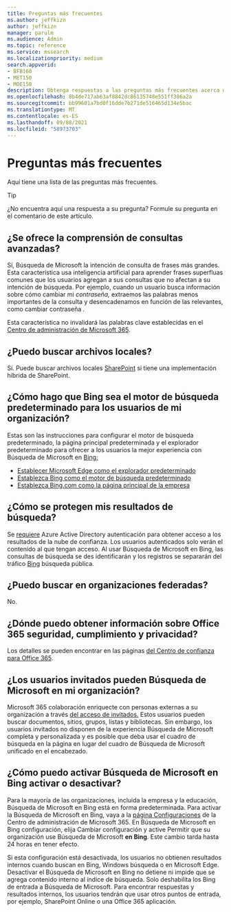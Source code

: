 ```yaml
---
title: Preguntas más frecuentes
ms.author: jeffkizn
author: jeffkizn
manager: parulm
ms.audience: Admin
ms.topic: reference
ms.service: mssearch
ms.localizationpriority: medium
search.appverid:
- BFB160
- MET150
- MOE150
description: Obtenga respuestas a las preguntas más frecuentes acerca de la búsqueda empresarial y Microsoft Search
ms.openlocfilehash: 8b4de717ab63af8842dc86135748e551ff386a2a
ms.sourcegitcommit: bb99601a7bd0f16dde7b271de516465d134e5bac
ms.translationtype: MT
ms.contentlocale: es-ES
ms.lasthandoff: 09/08/2021
ms.locfileid: "58973703"
---
```

<!-- markdownlint-disable no-trailing-punctuation -->
# <a name="frequently-asked-questions"></a>Preguntas más frecuentes

Aquí tiene una lista de las preguntas más frecuentes.

> [!TIP]
> ¿No encuentra aquí una respuesta a su pregunta? Formule su pregunta en el comentario de este artículo.

## <a name="is-advanced-query-understanding-supported"></a>¿Se ofrece la comprensión de consultas avanzadas?

Sí, Búsqueda de Microsoft la intención de consulta de frases más grandes. Esta característica usa inteligencia artificial para aprender frases superfluas comunes que los usuarios agregan a sus consultas que no afectan a su intención de búsqueda. Por ejemplo, cuando un usuario busca información sobre cómo cambiar mi *contraseña,* extraemos las palabras menos importantes de la consulta y desencadenamos en función de las relevantes, como cambiar contraseña *.*
  
Esta característica no invalidará las palabras clave establecidas en el [Centro de administración de Microsoft 365](https://admin.microsoft.com).
  
## <a name="can-you-search-for-files-on-premises"></a>¿Puedo buscar archivos locales?

Sí. Puede buscar archivos locales [SharePoint](http://sharepoint.com/) si tiene una implementación híbrida de SharePoint.
  
## <a name="how-do-i-make-bing-the-default-search-engine-for-people-in-my-org"></a>¿Cómo hago que Bing sea el motor de búsqueda predeterminado para los usuarios de mi organización?

Estas son las instrucciones para configurar el motor de búsqueda predeterminado, la página principal predeterminada y el explorador predeterminado para ofrecer a los usuarios la mejor experiencia con Búsqueda de Microsoft en [Bing:](https://Bing.com)

- [Establecer Microsoft Edge como el explorador predeterminado](/deployedge/edge-default-browser)
- [Establezca Bing como el motor de búsqueda predeterminado](set-default-search-engine.md)
- [Establezca Bing.com como la página principal de la empresa](set-default-homepage.md)

## <a name="how-are-my-search-results-protected"></a>¿Cómo se protegen mis resultados de búsqueda?

Se [requiere](/azure/active-directory/) Azure Active Directory autenticación para obtener acceso a los resultados de la nube de confianza. Los usuarios autenticados solo verán el contenido al que tengan acceso. Al usar Búsqueda de Microsoft en Bing, las consultas de búsqueda se des identificarán y los registros se separarán del tráfico [Bing](https://Bing.com) búsqueda pública.

## <a name="can-i-search-across-federated-organizations"></a>¿Puedo buscar en organizaciones federadas?

No.

## <a name="where-can-i-get-info-about-office-365-security-compliance-and-privacy"></a>¿Dónde puedo obtener información sobre Office 365 seguridad, cumplimiento y privacidad?

Los detalles se pueden encontrar en las páginas [del Centro de confianza para Office 365](https://www.microsoft.com/TrustCenter/CloudServices/office365/default.aspx).

## <a name="can-guest-users-access-microsoft-search-in-my-organization"></a>¿Los usuarios invitados pueden Búsqueda de Microsoft en mi organización?

Microsoft 365 colaboración enriquecte con personas externas a su organización a través [del acceso de invitados.](/microsoft-365/solutions/collaborate-with-people-outside-your-organization) Estos usuarios pueden buscar documentos, sitios, grupos, listas y bibliotecas. Sin embargo, los usuarios invitados no disponen de la experiencia Búsqueda de Microsoft completa y personalizada y es posible que deba usar el cuadro de búsqueda en la página en lugar del cuadro de Búsqueda de Microsoft unificado en el encabezado.

## <a name="how-do-i-turn-microsoft-search-in-bing-on-or-off"></a>¿Cómo puedo activar Búsqueda de Microsoft en Bing activar o desactivar?

Para la mayoría de las organizaciones, incluida la empresa y la educación, Búsqueda de Microsoft en Bing está en forma predeterminada. Para activar la Búsqueda de Microsoft en Bing, vaya a la [página Configuraciones](https://admin.microsoft.com/Adminportal/Home#/MicrosoftSearch/configurations) de la Centro de administración de Microsoft 365. En Búsqueda de Microsoft en Bing configuración, elija  Cambiar configuración y active Permitir que su organización use Búsqueda de Microsoft **en Bing**. Este cambio tarda hasta 24 horas en tener efecto.

Si esta configuración está desactivada, los usuarios no obtienen resultados internos cuando buscan en Bing, Windows búsqueda o en Microsoft Edge. Desactivar el Búsqueda de Microsoft en Bing no detiene ni impide que se agrega contenido interno al índice de búsqueda. Solo deshabilita los Bing de entrada a Búsqueda de Microsoft. Para encontrar respuestas y resultados internos, los usuarios tendrán que usar otros puntos de entrada, por ejemplo, SharePoint Online o una Office 365 aplicación.
